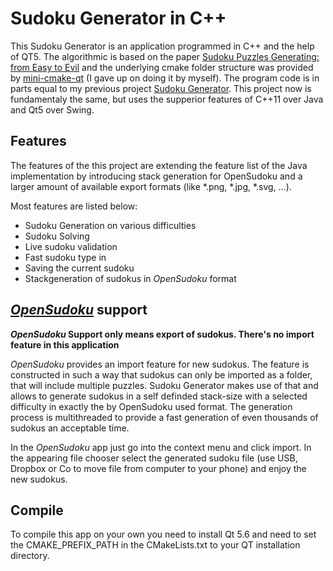 # Sudoku Generator in C++
This Sudoku Generator is an application programmed in C++ and the help of QT5. 
The algorithmic is based on the paper <a href="http://zhangroup.aporc.org/images/files/Paper_3485.pdf">Sudoku Puzzles Generating: from Easy to Evil</a> and the underlying cmake folder structure was provided by <a href="https://github.com/euler0/mini-cmake-qt">mini-cmake-qt</a> (I gave up on doing it by myself).
The program code is in parts equal to my previous project <a href="https://github.com/Gansgar/Sudoku-Generator">Sudoku Generator</a>. This project now is fundamentaly the same, but uses the supperior features of C++11 over Java and Qt5 over Swing.

## Features

<p>The features of the this project are extending the feature list of the Java implementation by introducing stack generation for OpenSudoku and a larger amount of available export formats (like *.png, *.jpg, *.svg, …).</p>

<p>
Most features are listed below:
<ul>
    <li>Sudoku Generation on various difficulties</li>
    <li>Sudoku Solving</li>
    <li>Live sudoku validation</li>
    <li>Fast sudoku type in</li>
    <li>Saving the current sudoku</li>
    <li>Stackgeneration of sudokus in <i>OpenSudoku</i> format</li>
</ul>
</p>

## <i><a href="http://opensudoku.moire.org">OpenSudoku</a></i> support
<b><i>OpenSudoku</i> Support only means export of sudokus. There's no import feature in this application</b>
<p>
<i>OpenSudoku</i> provides an import feature for new sudokus. The feature is constructed in such a way that sudokus can only be imported as a folder, that will include multiple puzzles. Sudoku Generator makes use of that and allows to generate sudokus in a self definded stack-size with a selected difficulty in exactly the by OpenSudoku used format. The generation process is multithreaded to provide a fast generation of even thousands of sudokus an acceptable time.
</p>
<p>
In the <i>OpenSudoku</i> app just go into the context menu and click import. In the appearing file chooser select the generated sudoku file (use USB, Dropbox or Co to move file from computer to your phone) and enjoy the new sudokus.
</p>

## Compile
To compile this app on your own  you need to install Qt 5.6 and need to set the CMAKE_PREFIX_PATH in the CMakeLists.txt to your QT installation directory. 
